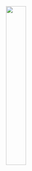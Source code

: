 <center><img src="https://wakatime.com/share/@Julyfun/ea60d171-ebee-4e22-9dce-2d03655b3244.svg" width="33%"/></center>
